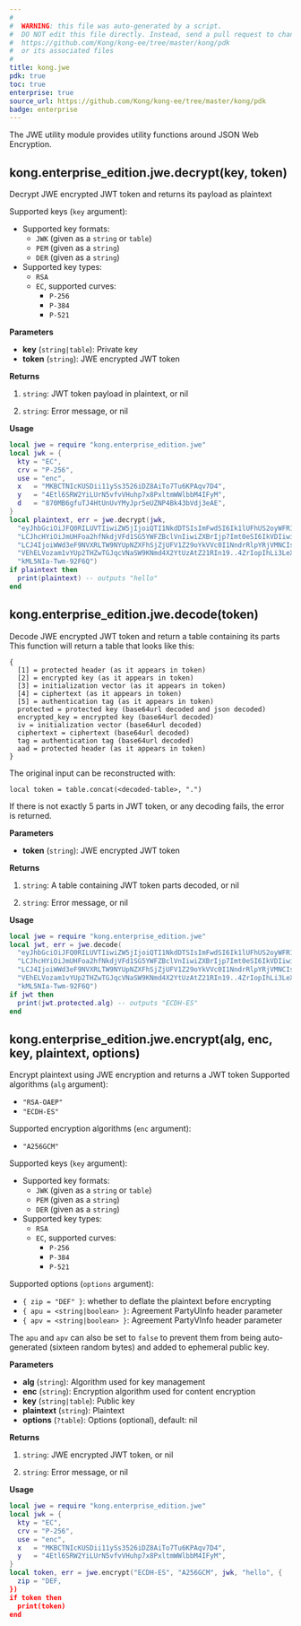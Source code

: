 ```yaml
---
#
#  WARNING: this file was auto-generated by a script.
#  DO NOT edit this file directly. Instead, send a pull request to change
#  https://github.com/Kong/kong-ee/tree/master/kong/pdk
#  or its associated files
#
title: kong.jwe
pdk: true
toc: true
enterprise: true
source_url: https://github.com/Kong/kong-ee/tree/master/kong/pdk
badge: enterprise
---
```


The JWE utility module provides utility functions around JSON Web Encryption.




## kong.enterprise_edition.jwe.decrypt(key, token)

Decrypt JWE encrypted JWT token and returns its payload as plaintext

Supported keys (`key` argument):
 * Supported key formats:
   * `JWK` (given as a `string` or `table`)
   * `PEM` (given as a `string`)
   * `DER` (given as a `string`)
 * Supported key types:
   * `RSA`
   * `EC`, supported curves:
     * `P-256`
     * `P-384`
     * `P-521`

**Parameters**

* **key** (`string|table`):     Private key
* **token** (`string`):   JWE encrypted JWT token

**Returns**

1.  `string`:  JWT token payload in plaintext, or nil

1.  `string`:  Error message, or nil


**Usage**

``` lua
local jwe = require "kong.enterprise_edition.jwe"
local jwk = {
  kty = "EC",
  crv = "P-256",
  use = "enc",
  x   = "MKBCTNIcKUSDii11ySs3526iDZ8AiTo7Tu6KPAqv7D4",
  y   = "4Etl6SRW2YiLUrN5vfvVHuhp7x8PxltmWWlbbM4IFyM",
  d   = "870MB6gfuTJ4HtUnUvYMyJpr5eUZNP4Bk43bVdj3eAE",
}
local plaintext, err = jwe.decrypt(jwk,
  "eyJhbGciOiJFQ0RILUVTIiwiZW5jIjoiQTI1NkdDTSIsImFwdSI6Ik1lUFhUS2oyWFR1NUktYldUSFI2bXci" ..
  "LCJhcHYiOiJmUHFoa2hfNkdjVFd1SG5YWFZBclVnIiwiZXBrIjp7Imt0eSI6IkVDIiwiY3J2IjoiUC0yNTYi" ..
  "LCJ4IjoiWWd3eF9NVXRLTW9NYUpNZXFhSjZjUFV1Z29oYkVVc0I1NndrRlpYRjVMNCIsInkiOiIxaEYzYzlR" ..
  "VEhELVozam1vYUp2THZwTGJqcVNaSW9KNmd4X2YtUzAtZ21RIn19..4ZrIopIhLi3LeXyE.-Ke4ofA.MI5lT" ..
  "kML5NIa-Twm-92F6Q")
if plaintext then
  print(plaintext) -- outputs "hello"
end
```



## kong.enterprise_edition.jwe.decode(token)

Decode JWE encrypted JWT token and return a table containing its parts  This function will return a table that looks like this:
 ```
 {
   [1] = protected header (as it appears in token)
   [2] = encrypted key (as it appears in token)
   [3] = initialization vector (as it appears in token)
   [4] = ciphertext (as it appears in token)
   [5] = authentication tag (as it appears in token)
   protected = protected key (base64url decoded and json decoded)
   encrypted_key = encrypted key (base64url decoded)
   iv = initialization vector (base64url decoded)
   ciphertext = ciphertext (base64url decoded)
   tag = authentication tag (base64url decoded)
   aad = protected header (as it appears in token)
 }
 ```

 The original input can be reconstructed with:
 ```
 local token = table.concat(<decoded-table>, ".")
 ```

 If there is not exactly 5 parts in JWT token, or any decoding fails,
 the error is returned.


**Parameters**

* **token** (`string`):   JWE encrypted JWT token

**Returns**

1.  `string`:  A table containing JWT token parts decoded, or nil

1.  `string`:  Error message, or nil


**Usage**

``` lua
local jwe = require "kong.enterprise_edition.jwe"
local jwt, err = jwe.decode(
  "eyJhbGciOiJFQ0RILUVTIiwiZW5jIjoiQTI1NkdDTSIsImFwdSI6Ik1lUFhUS2oyWFR1NUktYldUSFI2bXci" ..
  "LCJhcHYiOiJmUHFoa2hfNkdjVFd1SG5YWFZBclVnIiwiZXBrIjp7Imt0eSI6IkVDIiwiY3J2IjoiUC0yNTYi" ..
  "LCJ4IjoiWWd3eF9NVXRLTW9NYUpNZXFhSjZjUFV1Z29oYkVVc0I1NndrRlpYRjVMNCIsInkiOiIxaEYzYzlR" ..
  "VEhELVozam1vYUp2THZwTGJqcVNaSW9KNmd4X2YtUzAtZ21RIn19..4ZrIopIhLi3LeXyE.-Ke4ofA.MI5lT" ..
  "kML5NIa-Twm-92F6Q")
if jwt then
  print(jwt.protected.alg) -- outputs "ECDH-ES"
end
```



## kong.enterprise_edition.jwe.encrypt(alg, enc, key, plaintext, options)

Encrypt plaintext using JWE encryption and returns a JWT token  Supported algorithms (`alg` argument):
 * `"RSA-OAEP"`
 * `"ECDH-ES"`

 Supported encryption algorithms (`enc` argument):
 * `"A256GCM"`

 Supported keys (`key` argument):
 * Supported key formats:
   * `JWK` (given as a `string` or `table`)
   * `PEM` (given as a `string`)
   * `DER` (given as a `string`)
 * Supported key types:
   * `RSA`
   * `EC`, supported curves:
     * `P-256`
     * `P-384`
     * `P-521`

 Supported options (`options` argument):
 * `{ zip = "DEF" }`: whether to deflate the plaintext before encrypting
 * `{ apu = <string|boolean> }`: Agreement PartyUInfo header parameter
 * `{ apv = <string|boolean> }`: Agreement PartyVInfo header parameter

 The `apu` and `apv` can also be set to `false` to prevent them from
 being auto-generated (sixteen random bytes) and added to ephemeral
 public key.


**Parameters**

* **alg** (`string`):         Algorithm used for key management
* **enc** (`string`):         Encryption algorithm used for content encryption
* **key** (`string|table`):         Public key
* **plaintext** (`string`):   Plaintext
* **options** (`?table`):     Options (optional), default: nil

**Returns**

1.  `string`:  JWE encrypted JWT token, or nil

1.  `string`:  Error message, or nil


**Usage**

``` lua
local jwe = require "kong.enterprise_edition.jwe"
local jwk = {
  kty = "EC",
  crv = "P-256",
  use = "enc",
  x   = "MKBCTNIcKUSDii11ySs3526iDZ8AiTo7Tu6KPAqv7D4",
  y   = "4Etl6SRW2YiLUrN5vfvVHuhp7x8PxltmWWlbbM4IFyM",
}
local token, err = jwe.encrypt("ECDH-ES", "A256GCM", jwk, "hello", {
  zip = "DEF,
})
if token then
  print(token)
end
```


